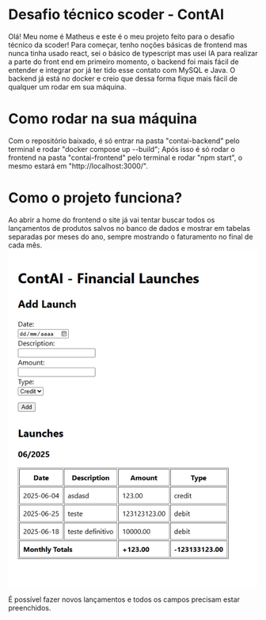 # <h1>Desafio técnico scoder - ContAI</h1>
Olá! Meu nome é Matheus e este é o meu projeto feito para o desafio técnico da scoder!
Para começar, tenho noções básicas de frontend mas nunca tinha usado react, sei o básico de typescript mas usei IA para realizar a parte do front end em primeiro momento, o backend foi mais fácil de entender e integrar por já ter tido esse contato com MySQL e Java. O backend já está no docker e creio que dessa forma fique mais fácil de qualquer um rodar em sua máquina.

<h1>Como rodar na sua máquina</h1>
Com o repositório baixado, é só entrar na pasta "contai-backend" pelo terminal e rodar "docker compose up --build";
Após isso é só rodar o frontend na pasta "contai-frontend" pelo terminal e rodar "npm start", o mesmo estará em "http://localhost:3000/".

<h1>Como o projeto funciona?</h1>
Ao abrir a home do frontend o site já vai tentar buscar todos os lançamentos de produtos salvos no banco de dados e mostrar em tabelas separadas por meses do ano, sempre mostrando o faturamento no final de cada mês.


<img src="/images/home.png">


É possível fazer novos lançamentos e todos os campos precisam estar preenchidos.



